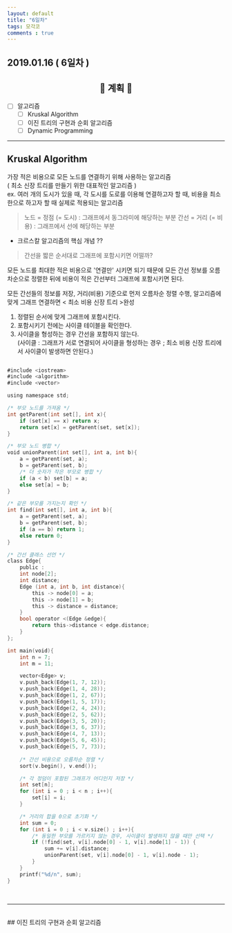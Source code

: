 ```yaml
---
layout: default
title: "6일차"
tags: 모각코
comments : true
---
```


## 2019.01.16 ( 6일차 )

## <center>📝 계획 📝</center>  

- [ ] 알고리즘
    - [ ] Kruskal Algorithm
    - [ ] 이진 트리의 구현과 순회 알고리즘
    - [ ] Dynamic Programming

***

## Kruskal Algorithm 

가장 적은 비용으로 모든 노드를 연결하기 위해 사용하는 알고리즘  
( 최소 신장 트리를 만들기 위한 대표적인 알고리즘 )  
ex. 여러 개의 도시가 있을 때, 각 도시를 도로를 이용해 연결하고자 할 때, 비용을 최소한으로 하고자 할 때 실제로 적용되는 알고리즘  

> 노드 = 정점 (= 도시) : 그래프에서 동그라미에 해당하는 부분
> 간선 = 거리 (= 비용) : 그래프에서 선에 해당하는 부분  

- 크르스칼 알고리즘의 핵심 개념 ??  
> 간선을 짧은 순서대로 그래프에 포함시키면 어떨까?  

모든 노드를 최대한 적은 비용으로 '연결만' 시키면 되기 때문에 모든 간선 정보를 오름차순으로 정렬한 뒤에 비용이 적은 간선부터 그래프에 포함시키면 된다.  

모든 간선들의 정보를 저장, 거리(비용) 기준으로 먼저 오름차순 정렬 수행, 알고리즘에 맞게 그래프 연결하면 < 최소 비용 신장 트리 >완성  

1. 정렬된 순서에 맞게 그래프에 포함시킨다.  
2. 포함시키기 전에는 사이클 테이블을 확인한다.  
3. 사이클을 형성하는 경우 간선을 포함하지 않는다.  
(사이클 : 그래프가 서로 연결되어 사이클을 형성하는 경우 ; 최소 비용 신장 트리에서 사이클이 발생하면 안된다.)

```go

#include <iostream>
#include <algorithm>
#include <vector>

using namespace std;

/* 부모 노드를 가져옴 */
int getParent(int set[], int x){
    if (set[x] == x) return x;
    return set[x] = getParent(set, set[x]);
}

/* 부모 노드 병합 */
void unionParent(int set[], int a, int b){
    a = getParent(set, a);
    b = getParent(set, b);
    /* 더 숫자가 작은 부모로 병합 */
    if (a < b) set[b] = a;
    else set[a] = b;
}

/* 같은 부모를 가지는지 확인 */
int find(int set[], int a, int b){
    a = getParent(set, a);
    b = getParent(set, b);
    if (a == b) return 1;
    else return 0;
}

/* 간선 클래스 선언 */
class Edge{
    public : 
    int node[2];
    int distance;
    Edge (int a, int b, int distance){
        this -> node[0] = a;
        this -> node[1] = b;
        this -> distance = distance;
    }
    bool operator <(Edge &edge){
        return this->distance < edge.distance;
    }
};

int main(void){
    int n = 7;
    int m = 11;

    vector<Edge> v;
    v.push_back(Edge(1, 7, 12));
    v.push_back(Edge(1, 4, 28));
    v.push_back(Edge(1, 2, 67));
    v.push_back(Edge(1, 5, 17));
    v.push_back(Edge(2, 4, 24));
    v.push_back(Edge(2, 5, 62));
    v.push_back(Edge(3, 5, 20));
    v.push_back(Edge(3, 6, 37));
    v.push_back(Edge(4, 7, 13));
    v.push_back(Edge(5, 6, 45));
    v.push_back(Edge(5, 7, 73));
    
    /* 간선 비용으로 오름차순 정렬 */
    sort(v.begin(), v.end());

    /* 각 정덤이 포함된 그래프가 어디인지 저장 */
    int set[n];
    for (int i = 0 ; i < n ; i++){
        set[i] = i;
    }

    /* 거리의 합을 0으로 초기화 */
    int sum = 0;
    for (int i = 0 ; i < v.size() ; i++){
        /* 동일한 부모를 가르키지 않는 경우, 사이클이 발생하지 않을 때만 선택 */
        if (!find(set, v[i].node[0] - 1, v[i].node[1] - 1)) {
            sum += v[i].distance;
            unionParent(set, v[i].node[0] - 1, v[i].node - 1);
        }
    }
    printf("%d/n", sum);
}

```
<br>

***
<br>
## 이진 트리의 구현과 순회 알고리즘
